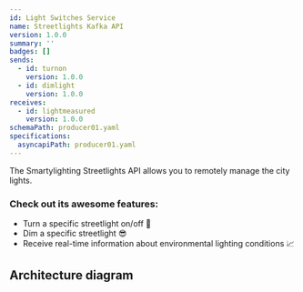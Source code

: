 ```yaml
---
id: Light Switches Service
name: Streetlights Kafka API
version: 1.0.0
summary: ''
badges: []
sends:
  - id: turnon
    version: 1.0.0
  - id: dimlight
    version: 1.0.0
receives:
  - id: lightmeasured
    version: 1.0.0
schemaPath: producer01.yaml
specifications:
  asyncapiPath: producer01.yaml
---
```

The Smartylighting Streetlights API allows you to remotely manage the city
lights.
### Check out its awesome features:

* Turn a specific streetlight on/off 🌃  
* Dim a specific streetlight 😎
* Receive real-time information about environmental lighting conditions 📈  

## Architecture diagram
<NodeGraph />
